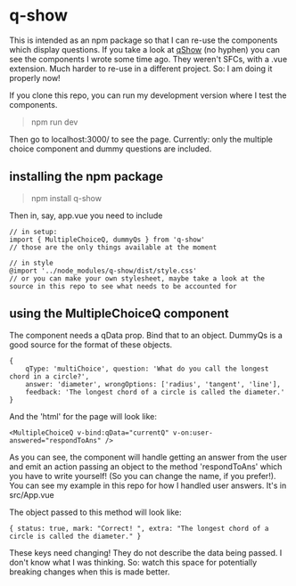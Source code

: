 # q-show

This is intended as an npm package so that I can re-use the components which display questions. If you take a look at [qShow](https://github.com/Samir70/qShow) (no hyphen) you can see the components I wrote some time ago. They weren't SFCs, with a .vue extension. Much harder to re-use in a different project. So: I am doing it properly now! 

If you clone this repo, you can run my development version where I test the components.

> npm run dev

Then go to localhost:3000/ to see the page. Currently: only the multiple choice component and dummy questions are included.

## installing the npm package

> npm install q-show

Then in, say, app.vue you need to include

```
// in setup:
import { MultipleChoiceQ, dummyQs } from 'q-show'
// those are the only things available at the moment

// in style
@import '../node_modules/q-show/dist/style.css'
// or you can make your own stylesheet, maybe take a look at the source in this repo to see what needs to be accounted for
```

## using the MultipleChoiceQ component

The component needs a qData prop. Bind that to an object. DummyQs is a good source for the format of these objects. 
```
{
    qType: 'multiChoice', question: 'What do you call the longest chord in a circle?',
    answer: 'diameter', wrongOptions: ['radius', 'tangent', 'line'],
    feedback: 'The longest chord of a circle is called the diameter.'
}
```
And the 'html' for the page will look like:
```
<MultipleChoiceQ v-bind:qData="currentQ" v-on:user-answered="respondToAns" />
```
As you can see, the component will handle getting an answer from the user and emit an action passing an object to the method 'respondToAns' which you have to write yourself! (So you can change the name, if you prefer!). You can see my example in this repo for how I handled user answers. It's in src/App.vue

The object passed to this method will look like:

```
{ status: true, mark: "Correct! ", extra: "The longest chord of a circle is called the diameter." }
```
These keys need changing! They do not describe the data being passed. I don't know what I was thinking. So: watch this space for potentially breaking changes when this is made better.
